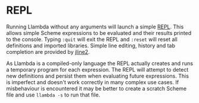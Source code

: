 REPL
====

Running Llambda without any arguments will launch a simple [REPL](http://en.wikipedia.org/wiki/Read%E2%80%93eval%E2%80%93print_loop). This allows simple Scheme expressions to be evaluated and their results printed to the console. Typing ``:quit`` will exit the REPL and ``:reset`` will reset all definitions and imported libraries. Simple line editing, history and tab completion are provided by [jline2](https://github.com/jline/jline2).

As Llambda is a compiled-only language the REPL actually creates and runs a temporary program for each expression. The REPL will attempt to detect new definitions and persist them when evaluating future expressions. This is imperfect and doesn't work correctly in many complex use cases. If misbehaviour is encountered it may be better to create a scratch Scheme file and use ``llambda -s`` to run that file.
